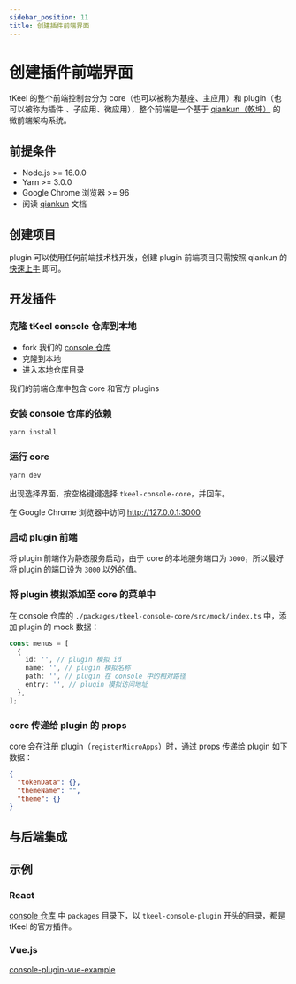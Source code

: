 ```yaml
---
sidebar_position: 11
title: 创建插件前端界面
---
```


# 创建插件前端界面

tKeel 的整个前端控制台分为 core（也可以被称为基座、主应用）和 plugin（也可以被称为插件 、子应用、微应用），整个前端是一个基于 [qiankun（乾坤）](https://github.com/umijs/qiankun) 的微前端架构系统。

## 前提条件

- Node.js >= 16.0.0
- Yarn >= 3.0.0
- Google Chrome 浏览器 >= 96
- 阅读 [qiankun](https://github.com/umijs/qiankun) 文档

## 创建项目

plugin 可以使用任何前端技术栈开发，创建 plugin 前端项目只需按照 qiankun 的 [快速上手](https://qiankun.umijs.org/zh/guide/getting-started) 即可。

## 开发插件

### 克隆 tKeel console 仓库到本地

- fork 我们的 [console 仓库](https://github.com/tkeel-io/console)
- 克隆到本地
- 进入本地仓库目录

我们的前端仓库中包含 core 和官方 plugins

### 安装 console 仓库的依赖

```sh
yarn install
```

### 运行 core

```sh
yarn dev
```

出现选择界面，按空格键键选择 `tkeel-console-core`，并回车。

在 Google Chrome 浏览器中访问 <http://127.0.0.1:3000>

### 启动 plugin 前端

将 plugin 前端作为静态服务启动，由于 core 的本地服务端口为 `3000`，所以最好将 plugin 的端口设为 `3000` 以外的值。

### 将 plugin 模拟添加至 core 的菜单中

<!-- TODO: 需要补全，后续可能修改  -->

在 console 仓库的 `./packages/tkeel-console-core/src/mock/index.ts` 中，添加 plugin 的 mock 数据：

```ts
const menus = [
  {
    id: '', // plugin 模拟 id
    name: '', // plugin 模拟名称
    path: '', // plugin 在 console 中的相对路径
    entry: '', // plugin 模拟访问地址
  },
];
```

### core 传递给 plugin 的 props

core 会在注册 plugin（`registerMicroApps`）时，通过 props 传递给 plugin 如下数据：

<!-- TODO: 需要补全，后续可能修改 -->

```json
{
  "tokenData": {},
  "themeName": "",
  "theme": {}
}
```

## 与后端集成

<!-- TODO: 需要补全 -->

## 示例

### React

[console 仓库](https://github.com/tkeel-io/console) 中 `packages` 目录下，以 `tkeel-console-plugin` 开头的目录，都是 tKeel 的官方插件。

### Vue.js

[console-plugin-vue-example](https://github.com/tkeel-io/console-plugin-vue-example)
